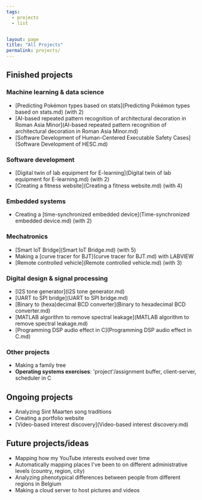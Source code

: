 ```yaml
---
tags:
  - projects
  - list


layout: page
title: "All Projects"
permalink: projects/
---
```


## Finished projects
### Machine learning & data science
- [Predicting Pokémon types based on stats](Predicting Pokémon types based on stats.md)  (with 2)
- [AI-based repeated pattern recognition of architectural decoration in Roman Asia Minor](AI-based repeated pattern recognition of architectural decoration in Roman Asia Minor.md)
- [Software Development of Human-Centered Executable Safety Cases](Software Development of HESC.md)

### Software development
<!-- Random name generator-->
- [Digital twin of lab equipment for E-learning](Digital twin of lab equipment for E-learning.md) (with 2)
- [Creating a fitness website](Creating a fitness website.md) (with 4)

### Embedded systems
- Creating a [time-synchronized embedded device](Time-synchronized embedded device.md) (with 2)

### Mechatronics
- [Smart IoT Bridge](Smart IoT Bridge.md) (with 5)
- Making a [curve tracer for BJT](curve tracer for BJT.md) with LABVIEW
- [Remote controlled vehicle](Remote controlled vehicle.md) (with 3)

### Digital design & signal processing
- [I2S tone generator](I2S tone generator.md)
- [UART to SPI bridge](UART to SPI bridge.md)
- [Binary to (hexa)decimal BCD converter](Binary to hexadecimal BCD converter.md)
- [MATLAB algorithm to remove spectral leakage](MATLAB algorithm to remove spectral leakage.md)
- [Programming DSP audio effect in C](Programming DSP audio effect in C.md)


### Other projects
- Making a family tree
- **Operating systems exercises**: 'project'/assignment buffer, client-server, scheduler in C

## Ongoing projects
- Analyzing Sint Maarten song traditions
- Creating a portfolio website
- [Video-based interest discovery](Video-based interest discovery.md)

## Future projects/ideas
- Mapping how my YouTube interests evolved over time
- Automatically mapping places I've been to on different administrative levels (country, region, city)
- Analyzing phenotypical differences between people from different regions in Belgium
- Making a cloud server to host pictures and videos
